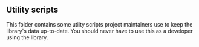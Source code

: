 ## Utility scripts
This folder contains some utilty scripts project maintainers use to keep
the library's data up-to-date. You should never have to use this as a
developer using the library.
